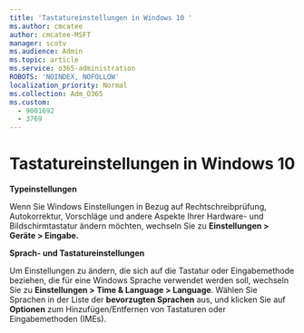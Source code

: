 ```yaml
---
title: 'Tastatureinstellungen in Windows 10 '
ms.author: cmcatee
author: cmcatee-MSFT
manager: scotv
ms.audience: Admin
ms.topic: article
ms.service: o365-administration
ROBOTS: 'NOINDEX, NOFOLLOW'
localization_priority: Normal
ms.collection: Adm_O365
ms.custom:
  - 9001692
  - 3769
---
```


# <a name="keyboard-settings-in-windows-10"></a>Tastatureinstellungen in Windows 10

**Typeinstellungen**

Wenn Sie Windows Einstellungen in Bezug auf Rechtschreibprüfung, Autokorrektur, Vorschläge und andere Aspekte Ihrer Hardware- und Bildschirmtastatur ändern möchten, wechseln Sie zu **Einstellungen > Geräte > Eingabe.** 

**Sprach- und Tastatureinstellungen**

Um Einstellungen zu ändern, die sich auf die Tastatur oder Eingabemethode beziehen, die für eine Windows Sprache verwendet werden soll, wechseln Sie zu **Einstellungen > Time & Language > Language**. Wählen Sie Sprachen in der Liste der **bevorzugten Sprachen** aus, und klicken Sie auf **Optionen** zum Hinzufügen/Entfernen von Tastaturen oder Eingabemethoden (IMEs).
